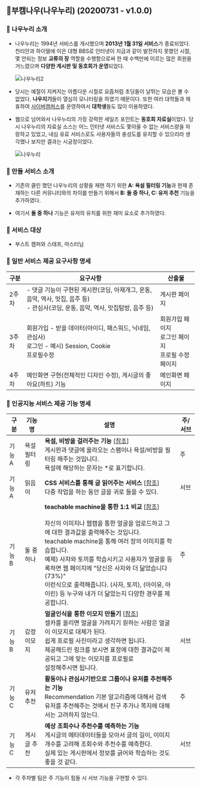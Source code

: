 ## :two_men_holding_hands: ​부캠나우(나우누리) (20200731 - v1.0.0)

### :pushpin: 나우누리 소개

- 나우누리는 1994년 서비스를 개시했으며 **2013년 1월 31일 서비스**가 종료되었다. 천리안과 하이텔에 이은 대형 BBS로 인터넷이 지금과 같이 발전하지 못했던 시절, 몇 안되는 정보 **교류의 장** 역할을 수행함으로써 한 때 수백만에 이르는 많은 회원을 거느렸으며 **다양한 게시판 및 동호회가 운영**되었다.

  ![나우누리2](https://user-images.githubusercontent.com/33643752/89039259-b1c36700-d37c-11ea-927e-0b650ebf6969.gif)

- 당시는 예절이 지켜지는 아름다운 시절로 요즘처럼 초딩들이 날뛰는 모습은 볼 수 없었다. **나우지기**들이 열심히 모니터링을 하였기 때문이다. 또한 여러 대학들과 제휴하여 <u>사이버캠퍼스</u>를 운영하여서 **대학생**들도 많이 이용하였다.

- 웹으로 넘어와서 나우누리의 가장 강력한 세일즈 포인트는 **동호회 자료실**이었다. 당시 나우누리의 자료실 소스는 어느 인터넷 서비스도 쫓아올 수 없는 서비스량을 자랑하고 있었고, 내심 유료 서비스로도 사용자들의 충성도를 유지할 수 있으리라 생각했나 보지만 결과는 시궁창이었다.

  

  ![나우누리](https://user-images.githubusercontent.com/33643752/89039227-a40de180-d37c-11ea-889d-6ab1dab66a1b.jpg)

  

### :closed_book: 만들 서비스 소개

- 기존의 클린 했던 나우누리의 상황을 재현 하기 위한 **A: 욕설 필터링 기능**과 현재 존재하는 다른 커뮤니티와의 차이를 만들기 위해서 **B: 둘 중 하나, C: 유저 추천** 기능을 추가하였다.

- 여기서 **둘 중 하나** 기능은 유저의 유치를 위한 재미 요소로 추가하였다.

  

### :man: 서비스 대상

- 부스트 캠퍼와 스태프, 마스터님



### :book: 일반 서비스 제공 요구사항 명세

| 구분  | 요구사항                                                     | 산출물                                                     |
| ----- | ------------------------------------------------------------ | ---------------------------------------------------------- |
| 2주차 | - 댓글 기능이 구현된 게시판(코딩, 아재개그, 운동, 음악, 역사, 맛집, 음주 등)<br />- 관심사(코딩, 운동, 음악, 역사, 맛집탐방, 음주 등) | 게시판 페이지                                              |
| 3주차 | 회원가입 - 받을 데이터(아이디, 패스워드, 닉네임, 관심사)<br />로그인 - 예시) Session, Cookie<br />프로필수정 | 회원가입 페이지<br />로그인 페이지<br />프로필 수정 페이지 |
| 4주차 | 메인화면 구현(전체적인 디자인 수정), 게시글의 좋아요(하트) 기능 | 메인화면 페이지                                            |



### :book: 인공지능 서비스 제공 기능 명세

| 구분   | 기능명      | 설명                                                         | 주/서브 |
| ------ | ----------- | ------------------------------------------------------------ | ------- |
| 기능 A | 욕설 필터링 | **욕설, 비방을 걸러주는 기능** [[참조](https://github.com/hjh010501/appropriate-filetering)]<br />게시판과 댓글에 올라오는 스팸이나 욕설/비방을 필터링 해주는 것입니다.<br />욕설에 해당하는 문자는 *로 표기합니다. | 주      |
| 기능 A | 읽음이      | **CSS 서비스를 통해 글 읽어주는 서비스** [[참조](https://www.ncloud.com/product/aiService/css)]<br />다중 작업을 하는 동안 글을 귀로 들을 수 있다. | 서브    |
| 기능 B | 둘 중 하나  | **teachable machine을 통한 1:1 비교** [[참조](https://teachablemachine.withgoogle.com/train)]<br /><br />자신의 이미지나 웹캠을 통한 얼굴을 업로드하고 그에 대한 결과값을 출력해주는 것입니다.<br />teachable machine을 통해 여러 장의 이미지를 학습합니다.<br />예제) 사자와 토끼를 학습시키고 사용자가 얼굴을 등록하면 웹 페이지에 "당신은 사자와 더 닮았습니다(73%)"<br />이런식으로 출력해줍니다. (사자, 토끼), (아이유, 아이린) 등 누구와 내가 더 닮았는지 다양한 경우를 제공합니다. | 주      |
| 기능 B | 감정 이모지 | **얼굴인식을 통한 이모지 만들기** [[참조](https://www.ncloud.com/product/aiService/cfr)]<br />셀카를 올리면 얼굴을 가려지기 원하는 사람은 얼굴이 이모지로 대체가 된다.<br />쉽게 프로필 사진이라고 생각하면 됩니다.<br />제공해드린 링크를 보시면 표정에 대한 결과값이 제공되고 그에 맞는 이모지를 프로필로<br />설정해주시면 됩니다. | 서브    |
| 기능 C | 유저 추천   | **활동이나 관심사기반으로 그룹이나 유저를 추천해주는 기능**<br />Recommendation 기본 알고리즘에 대해서 검색<br />유저를 추천해주는 것에서 친구 추가나 쪽지에 대해서는 고려하지 않는다. | 주      |
| 기능 C | 게시글 추천 | **예상 조회수나 추천수를 예측하는 기능**<br />게시글의 메타데이터들을 모아서 글의 길이, 이미지 개수를 고려해 조회수와 추천수를 예측한다. <br />실제 있는 게시판에서 정보를 긁어와 학습하는 것도 좋을 것 같다. | 서브    |

- 각 주차별 팀은 주 기능이 힘들 시 서브 기능을 구현할 수 있다.
